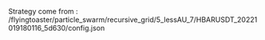 Strategy come from : /flyingtoaster/particle_swarm/recursive_grid/5_lessAU_7/HBARUSDT_20221019180116_5d630/config.json